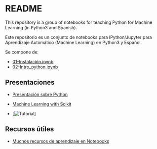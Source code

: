 # README

This repository is a group of notebooks for teaching Python for 
Machine Learning (in Python3 and Spanish).

Este repositorio es un conjunto de notebooks para IPython/Jupyter para
Aprendizaje Automático (Machine Learning) en Python3 y Español. 

Se compone de:

- [01-Instalación.ipynb](01-Instalación.ipynb)
- [02-Intro_python.ipynb](02-Intro_python.ipynb)

## Presentaciones

- [Presentación sobre Python](https://gitpitch.com/dmolina/es_intro_python/master?grs=github&t=moon)

- [Machine Learning with Scikit](http://www.dataschool.io/machine-learning-with-scikit-learn/)

- [![Tutorial](https://www.youtube.com/watch?v=80fZrVMurPM)]

## Recursos útiles

- [Muchos recursos de aprendizaje en Notebooks](https://github.com/jupyter/jupyter/wiki/A-gallery-of-interesting-Jupyter-Notebooks)
